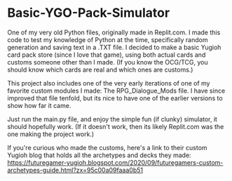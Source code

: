 # Basic-YGO-Pack-Simulator

One of my very old Python files, originally made in Replit.com. I made this code to test my knowledge of Python at the time, specifically random generation and saving text in a .TXT file. I decided to make a basic Yugioh card pack store (since I love that game), using both actual cards and customs someone other than I made. (If you know the OCG/TCG, you should know which cards are real and which ones are customs.)

This project also includes one of the very early iterations of one of my favorite custom modules I made: The RPG_Dialogue_Mods file. I have since improved that file tenfold, but its nice to have one of the earlier versions to show how far it came.

Just run the main.py file, and enjoy the simple fun (if clunky) simulator, it should hopefully work. (If it doesn't work, then its likely Replit.com was the one making the project work.)

If you're curious who made the customs, here's a link to their custom Yugioh blog that holds all the archetypes and decks they made:
https://futuregamer-yugioh.blogspot.com/2020/09/futuregamers-custom-archetypes-guide.html?zx=95c00a09faaa0b51
